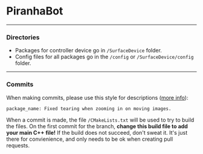 # PiranhaBot
---
### Directories
- Packages for controller device go in `/SurfaceDevice` folder.
- Config files for all packages go in the `/config` or `/SurfaceDevice/config` folder.
---
### Commits
When making commits, please use this style for descriptions ([more info](http://wiki.ros.org/RecommendedRepositoryUsage)):
```
package_name: Fixed tearing when zooming in on moving images.
```
When a commit is made, the file `/CMakeLists.txt` will be used to try to build the files. On the first commit for the branch, **change this build file to add your main C++ file!** If the build does not succeed, don't sweat it. It's just there for convienience, and only needs to be ok when creating pull requests.
